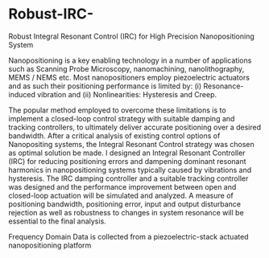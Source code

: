 # Robust-IRC-
Robust Integral Resonant Control (IRC) for High Precision Nanopositioning System


Nanopositioning is a key enabling technology in a number of applications such as Scanning Probe Microscopy, nanomachining, nanolithography, MEMS / NEMS etc. Most nanopositioners employ piezoelectric actuators and as such their positioning performance is limited by: (i) Resonance-induced vibration and (ii) Nonlinearities:
Hysteresis and Creep. 

The popular method employed to overcome these limitations is to implement a closed-loop control strategy with suitable damping and tracking controllers, to ultimately deliver accurate positioning over a desired bandwidth. After a critical analysis of existing control options of Nanopositing systems, the Integral Resonant Control strategy was chosen as optimal solution be made. I designed an Integral Resonant Controller (IRC) for reducing positioning errors and dampening dominant resonant harmonics in nanopositioning systems typically caused by vibrations and hysteresis. The IRC damping controller and a suitable tracking controller was designed and the performance improvement between open and closed-loop actuation will be simulated and analyzed. A measure of positioning bandwidth, positioning error, input and output disturbance rejection as well as robustness to changes in system resonance will be essential to the final analysis. 

Frequency Domain Data is collected from a piezoelectric-stack actuated nanopositioning platform
